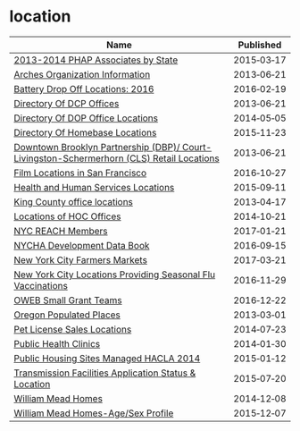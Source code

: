 # location

Name | Published
---- | ---------
[2013-2014 PHAP Associates by State](../datasets/uarv-cqnu.md) | 2015&#x2011;03&#x2011;17
[Arches Organization Information](../datasets/jign-uhe6.md) | 2013&#x2011;06&#x2011;21
[Battery Drop Off Locations: 2016](../datasets/y4h7-ti7f.md) | 2016&#x2011;02&#x2011;19
[Directory Of DCP Offices](../datasets/w449-f4d7.md) | 2013&#x2011;06&#x2011;21
[Directory Of DOP Office Locations](../datasets/tfbb-gszk.md) | 2014&#x2011;05&#x2011;05
[Directory Of Homebase Locations](../datasets/ntcm-2w4k.md) | 2015&#x2011;11&#x2011;23
[Downtown Brooklyn Partnership (DBP)/ Court-Livingston-Schermerhorn (CLS) Retail Locations](../datasets/8gqz-6v9v.md) | 2013&#x2011;06&#x2011;21
[Film Locations in San Francisco](../datasets/yitu-d5am.md) | 2016&#x2011;10&#x2011;27
[Health and Human Services Locations](../datasets/6v78-dj3u.md) | 2015&#x2011;09&#x2011;11
[King County office locations](../datasets/heqd-ysmv.md) | 2013&#x2011;04&#x2011;17
[Locations of HOC Offices](../datasets/7nik-bq7n.md) | 2014&#x2011;10&#x2011;21
[NYC REACH Members](../datasets/7btz-mnc8.md) | 2017&#x2011;01&#x2011;21
[NYCHA Development Data Book](../datasets/evjd-dqpz.md) | 2016&#x2011;09&#x2011;15
[New York City Farmers Markets](../datasets/j8gx-kc43.md) | 2017&#x2011;03&#x2011;21
[New York City Locations Providing Seasonal Flu Vaccinations](../datasets/w9ei-idxz.md) | 2016&#x2011;11&#x2011;29
[OWEB Small Grant Teams](../datasets/duuq-2iwc.md) | 2016&#x2011;12&#x2011;22
[Oregon Populated Places](../datasets/c6z4-hjsu.md) | 2013&#x2011;03&#x2011;01
[Pet License Sales Locations](../datasets/mwyh-gr8i.md) | 2014&#x2011;07&#x2011;23
[Public Health Clinics](../datasets/dnjy-kgwg.md) | 2014&#x2011;01&#x2011;30
[Public Housing Sites Managed HACLA 2014](../datasets/vxhy-r447.md) | 2015&#x2011;01&#x2011;12
[Transmission Facilities Application Status & Location](../datasets/j2i5-vax9.md) | 2015&#x2011;07&#x2011;20
[William Mead Homes](../datasets/dpg7-s6dp.md) | 2014&#x2011;12&#x2011;08
[William Mead Homes-Age/Sex Profile](../datasets/jxqs-eipk.md) | 2015&#x2011;12&#x2011;07

